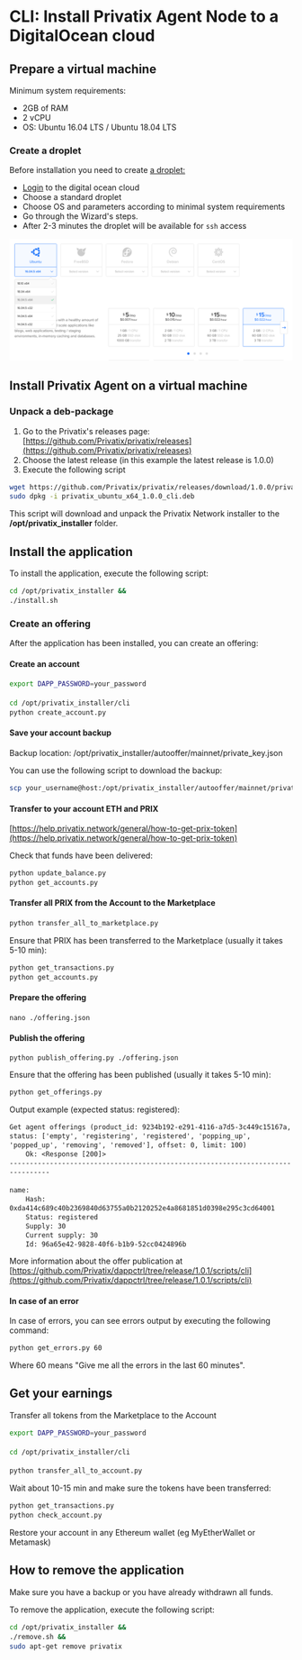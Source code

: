 # CLI: Install Privatix Agent Node to a DigitalOcean cloud

## Prepare a virtual machine    <a id="InstallPrivatixAgentnode(viaCLi)toDigitalOceancloud-Prepareavirtualmachine"></a>

Minimum system requirements:

* 2GB of RAM
* 2 vCPU
* OS: Ubuntu 16.04 LTS / Ubuntu 18.04 LTS

### Create a droplet    <a id="InstallPrivatixAgentnode(viaCLi)toDigitalOceancloud-Createadroplet"></a>

Before installation you need to create [a droplet:](https://www.digitalocean.com/products/droplets/)

* [Login](https://cloud.digitalocean.com/login) to the digital ocean cloud  
* Choose a standard droplet
* Choose OS and parameters according to minimal system requirements
* Go through the Wizard's steps.
* After 2-3 minutes the droplet will be available for `ssh` access

![Choosing a stadard droplet](../../.gitbook/assets/choosing_image-1.png)

## **Install Privatix Agent on a virtual machine**

### Unpack a deb-package

1. Go to the Privatix's releases page: [https://github.com/Privatix/privatix/releases](https://github.com/Privatix/privatix/releases)
2. Choose the latest release \(in this example the latest release is 1.0.0\)
3. Execute the following script

```bash
wget https://github.com/Privatix/privatix/releases/download/1.0.0/privatix_ubuntu_x64_1.0.0_cli.deb &&
sudo dpkg -i privatix_ubuntu_x64_1.0.0_cli.deb
```

This script will download and unpack the Privatix Network installer to the **/opt/privatix\_installer** folder.

## Install the application

To install the application, execute the following script:

```bash
cd /opt/privatix_installer &&
./install.sh
```

### Create an offering

After the application has been installed, you can create an offering:

#### Create an account

```bash
export DAPP_PASSWORD=your_password

cd /opt/privatix_installer/cli
python create_account.py
```

#### Save your account backup

Backup location: /opt/privatix\_installer/autooffer/mainnet/private\_key.json

You can use the following script to download the backup:

```bash
scp your_username@host:/opt/privatix_installer/autooffer/mainnet/private_key.json ~
```

#### Transfer to your account ETH and PRIX

[https://help.privatix.network/general/how-to-get-prix-token](https://help.privatix.network/general/how-to-get-prix-token)

Check that funds have been delivered:

```bash
python update_balance.py
python get_accounts.py
```

#### Transfer all PRIX from the Account to the Marketplace

```bash
python transfer_all_to_marketplace.py
```

Ensure that PRIX has been transferred to the Marketplace \(usually it takes 5-10 min\):

```bash
python get_transactions.py
python get_accounts.py
```

#### Prepare the offering

```text
nano ./offering.json
```

#### Publish the offering

```text
python publish_offering.py ./offering.json
```

Ensure that the offering has been published \(usually it takes 5-10 min\):

```bash
python get_offerings.py
```

Output example \(expected status: registered\):

```text
Get agent offerings (product_id: 9234b192-e291-4116-a7d5-3c449c15167a, status: ['empty', 'registering', 'registered', 'popping_up', 'popped_up', 'removing', 'removed'], offset: 0, limit: 100)
    Ok: <Response [200]>
--------------------------------------------------------------------------------

name:
    Hash: 0xda414c689c40b2369840d63755a0b2120252e4a8681851d0398e295c3cd64001
    Status: registered
    Supply: 30
    Current supply: 30
    Id: 96a65e42-9828-40f6-b1b9-52cc0424896b
```

More information about the offer publication at [https://github.com/Privatix/dappctrl/tree/release/1.0.1/scripts/cli](https://github.com/Privatix/dappctrl/tree/release/1.0.1/scripts/cli)

#### In case of an error

In case of errors, you can see errors output by executing the following command:

```bash
python get_errors.py 60
```

Where 60 means "Give me all the errors in the last 60 minutes".

## Get your earnings

Transfer all tokens from the Marketplace to the Account

```bash
export DAPP_PASSWORD=your_password

cd /opt/privatix_installer/cli

python transfer_all_to_account.py
```

Wait about 10-15 min and make sure the tokens have been transferred:

```bash
python get_transactions.py
python check_account.py
```

Restore your account in any Ethereum wallet \(eg MyEtherWallet or Metamask\)

## How to remove the application

Make sure you have a backup or you have already withdrawn all funds.

To remove the application, execute the following script:

```bash
cd /opt/privatix_installer &&
./remove.sh &&
sudo apt-get remove privatix
```

